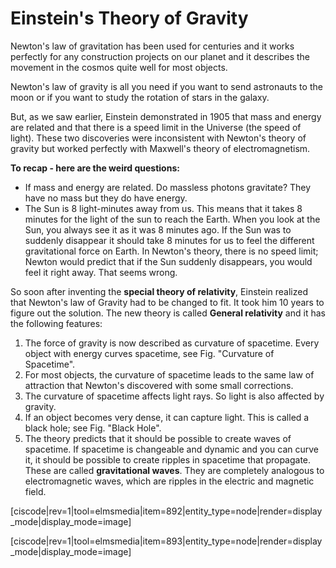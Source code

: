 # Einstein's Theory of Gravity

Newton's law of gravitation has been used for centuries and it works perfectly for any construction projects on our planet and it describes the movement in the cosmos quite well for most objects.

Newton's law of gravity is all you need if you want to send astronauts to the moon or if you want to study the rotation of stars in the galaxy.

But, as we saw earlier, Einstein demonstrated in 1905 that mass and energy are related and that there is a speed limit in the Universe \(the speed of light\). These two discoveries were inconsistent with Newton's theory of gravity but worked perfectly with Maxwell's theory of electromagnetism.

**To recap - here are the weird questions:**

* If mass and energy are related. Do massless photons gravitate? They have no mass but they do have energy.
* The Sun is 8 light-minutes away from us. This means that it takes 8 minutes for the light of the sun to reach the Earth. When you look at the Sun, you always see it as it was 8 minutes ago. If the Sun was to suddenly disappear it should take 8 minutes for us to feel the different gravitational force on Earth. In Newton's theory, there is no speed limit; Newton would predict that if the Sun suddenly disappears, you would feel it right away. That seems wrong. 

So soon after inventing the **special theory of relativity**, Einstein realized that Newton's law of Gravity had to be changed to fit. It took him 10 years to figure out the solution. The new theory is called **General relativity** and it has the following features:

1. The force of gravity is now described as curvature of spacetime. Every object with energy curves spacetime, see Fig. "Curvature of Spacetime".
2. For most objects, the curvature of spacetime leads to the same law of attraction that Newton's discovered with some small corrections.
3. The curvature of spacetime affects light rays. So light is also affected by gravity.
4. If an object becomes very dense, it can capture light. This is called a black hole; see Fig. "Black Hole". 
5. The theory predicts that it should be possible to create waves of spacetime. If spacetime is changeable and dynamic and you can curve it, it should be possible to create ripples in spacetime that propagate. These are called **gravitational waves**. They are completely analogous to electromagnetic waves, which are ripples in the electric and magnetic field.

\[ciscode\|rev=1\|tool=elmsmedia\|item=892\|entity\_type=node\|render=display\_mode\|display\_mode=image\]

\[ciscode\|rev=1\|tool=elmsmedia\|item=893\|entity\_type=node\|render=display\_mode\|display\_mode=image\]

